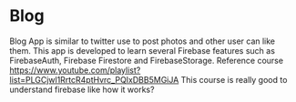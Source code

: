 # Blog
Blog App is similar to twitter use to post photos and other user can like them. This app is developed to learn several Firebase features such as 
FirebaseAuth, Firebase Firestore and FirebaseStorage.
Reference course https://www.youtube.com/playlist?list=PLGCjwl1RrtcR4ptHvrc_PQIxDBB5MGiJA 
This course is really good to understand firebase like how it works?
